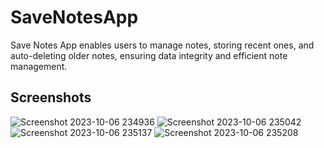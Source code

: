 # SaveNotesApp
Save Notes App enables users to manage notes, storing recent ones, and auto-deleting older notes, ensuring data integrity and efficient note management.

## Screenshots

![Screenshot 2023-10-06 234936](https://github.com/Ghanshyam89/SaveNotesApp/assets/63035436/76001381-4155-478b-924d-4ea1c8ce6625)
![Screenshot 2023-10-06 235042](https://github.com/Ghanshyam89/SaveNotesApp/assets/63035436/6e39cdf7-2abe-49da-b0af-492c5fba0726)
![Screenshot 2023-10-06 235137](https://github.com/Ghanshyam89/SaveNotesApp/assets/63035436/6f4888a4-da5d-4a8d-87f9-b6b16205515a)
![Screenshot 2023-10-06 235208](https://github.com/Ghanshyam89/SaveNotesApp/assets/63035436/a363511b-96e7-4287-9fa5-f6e47729e4c2)
